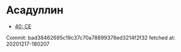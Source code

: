 # Асадуллин
- [40: CE](40.md)

Commit: bad38462695c19c37c70a78899378ed3214f2f32
 fetched at: 20201217-180207

